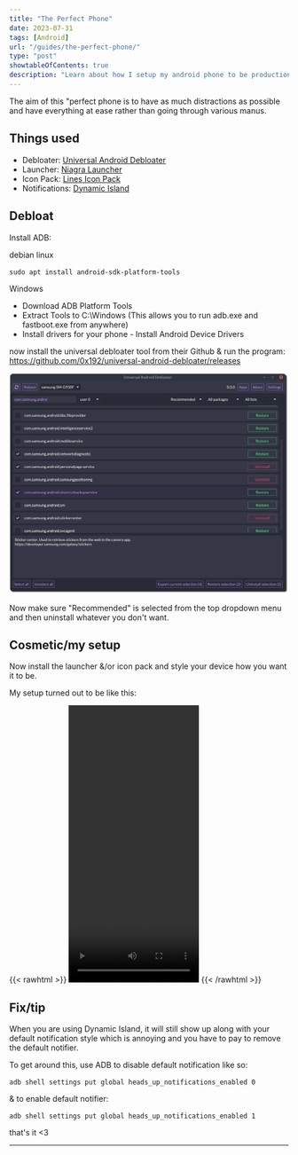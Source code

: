 ```yaml
---
title: "The Perfect Phone"
date: 2023-07-31
tags: [Android]
url: "/guides/the-perfect-phone/"
type: "post"
showtableOfContents: true
description: "Learn about how I setup my android phone to be production and achieve digital minimalism."
---
```


The aim of this "perfect phone is to have as much distractions as possible and have everything at ease rather than going through various manus. 

## Things used 
- Debloater:    [Universal Android Debloater](https://github.com/0x192/universal-android-debloater/releases)
- Launcher:     [Niagra Launcher](https://play.google.com/store/apps/details?id=bitpit.launcher)
- Icon Pack:    [Lines Icon Pack](https://play.google.com/store/apps/details?id=com.natewren.linesfree)
- Notifications:   [Dynamic Island](https://play.google.com/store/apps/details?id=com.jamworks.dynamicspot)

## Debloat 
Install ADB: 

debian linux
```
sudo apt install android-sdk-platform-tools
```

Windows
- Download ADB Platform Tools
- Extract Tools to C:\Windows (This allows you to run adb.exe and fastboot.exe from anywhere)
- Install drivers for your phone - Install Android Device Drivers

now install the universal debloater tool from their Github & run the program: https://github.com/0x192/universal-android-debloater/releases

![Screenshot of the tool](https://github.com/0x192/universal-android-debloater/raw/main/resources/screenshots/v0.5.0.png)

Now make sure "Recommended" is selected from the top dropdown menu and then uninstall whatever you don't want. 

## Cosmetic/my setup 
Now install the launcher &/or icon pack and style your device how you want it to be. 

My setup turned out to be like this: 

{{< rawhtml >}}
<video width="235" height="500" autoplay loop>
  <source src="/img/guides/2023/the-perfect-phone/my-setup.mp4" type="video/mp4">
</video>
{{< /rawhtml >}}

## Fix/tip

When you are using Dynamic Island, it will still show up along with your default notification style which is annoying and you have to pay to remove the default notifier. 

To get around this, use ADB to disable default notification like so: 
```
adb shell settings put global heads_up_notifications_enabled 0
```

& to enable default notifier: 
```
adb shell settings put global heads_up_notifications_enabled 1
```

that's it <3

----

  
